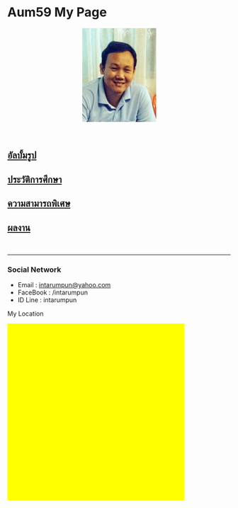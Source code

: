 <p align="center">
  <H1>Aum59 My Page</H1>
</p>
<p align="center"> 
  <img src="pictures/aumpic.jpg"/>
</p>

<br>

## [**อัลบั้มรูป**](myalbum.md)
## [**ประวัติการศึกษา**](education.md)
## [**ความสามารถพิเศษ**](ability.md)
## [**ผลงาน**](project.md)

<br>

* * *

### Social Network

*  Email : intarumpun@yahoo.com
*  FaceBook : /intarumpun
*  ID Line : intarumpun

<link rel="stylesheet" type="text/css" href="/css/mycss.css">

<p id="center">My Location</p>

<script>
function myMap() {
var mapOptions = {
    center: new google.maps.LatLng(14.3579522, 100.5820171),
    zoom: 15,
    mapTypeId: google.maps.MapTypeId.HYBRID
}
var map = new google.maps.Map(document.getElementById("map"), mapOptions);
}
</script>

<div id="map" style="width:400px;height:400px;background:yellow"></div>

